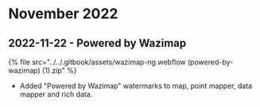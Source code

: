 # November 2022

## 2022-11-22 - Powered by Wazimap

{% file src="../../.gitbook/assets/wazimap-ng.webflow (powered-by-wazimap) (1).zip" %}

* Added "Powered by Wazimap" watermarks to map, point mapper, data mapper and rich data.





